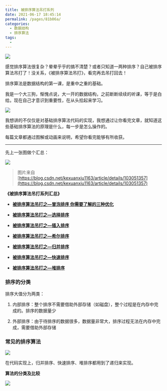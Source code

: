 ```yaml
---
title: 被排序算法吊打系列
date: 2021-06-17 18:45:14
permalink: /pages/81b06a/
categories:
  - 数据结构
  - 排序算法
tags:
  - 
---
```


![](https://iqqcode-blog.oss-cn-beijing.aliyuncs.com/img/20200429083210.png)

感觉排序算法很复杂？晕晕乎乎的搞不清楚？或者只知道一两种排序？自己被排序算法吊打了！没关系，《被排序算法吊打》，看完再去吊打回去！

排序算法是数据结构的第一课，是重中之重的基础。

我是一个大三狗，惭愧点说，大一开的数据结构，之前断断续续的听课，等于是白给。现在自己才意识到重要性，在从头拾起来学习。

![](https://iqqcode-blog.oss-cn-beijing.aliyuncs.com/img/20200429083539.png)

我想讲的不仅仅是对基础排序算法代码的实现，我想通过让你看完文章，就知道这些基础排序算法的原理是什么，每一步是怎么操作的。

每篇文章都通过图解或动画来说明，希望你看完能够有所收获。

-------------------------------------------------------------------

先上一张图做个汇总：

![](https://iqqcode-blog.oss-cn-beijing.aliyuncs.com/img/20200429084306.png)

> 图片来自[https://blog.csdn.net/kexuanxiu1163/article/details/103051357](https://blog.csdn.net/kexuanxiu1163/article/details/103051357)

**《被排序算法吊打系列汇总》**

- **[被排序算法吊打之—冒泡排序 你需要了解的三种优化]([https://blog.csdn.net/weixin_43232955/article/details/102761799](https://blog.csdn.net/weixin_43232955/article/details/102761799))**

- **[被排序算法吊打之—选择排序]([https://blog.csdn.net/weixin_43232955/article/details/105521656](https://blog.csdn.net/weixin_43232955/article/details/105521656))**

- **[被排序算法吊打之—插入排序]([https://blog.csdn.net/weixin_43232955/article/details/105577372](https://blog.csdn.net/weixin_43232955/article/details/105577372))**

- **[被排序算法吊打之—希尔排序]([https://blog.csdn.net/weixin_43232955/article/details/105605403](https://blog.csdn.net/weixin_43232955/article/details/105605403))**

- **[被排序算法吊打之—归并排序]([https://blog.csdn.net/weixin_43232955/article/details/105610703](https://blog.csdn.net/weixin_43232955/article/details/105610703))**

- **[被排序算法吊打之—快速排序]([https://blog.csdn.net/weixin_43232955/article/details/89279242](https://blog.csdn.net/weixin_43232955/article/details/89279242))**

- **[被排序算法吊打之—堆排序]([https://blog.csdn.net/weixin_43232955/article/details/105824871](https://blog.csdn.net/weixin_43232955/article/details/105824871))**

### 排序的分类

排序大值分为两类：

1. 内部排序：整个排序不需要借助外部存储（如磁盘），整个过程是在内存中完成的。排序的数据量少

2. 外部排序：由于待排序的数据很多，数据量非常大，排序过程无法在内存中完成，需要借助外部存储

### 常见的排序算法

![](https://iqqcode-blog.oss-cn-beijing.aliyuncs.com/img/20200429092529.png)

在代码实现上，归并排序、快速排序、堆排序都用到了递归来实现。

**算法的分类及比较**

![](https://iqqcode-blog.oss-cn-beijing.aliyuncs.com/img/20200429093106.png)
